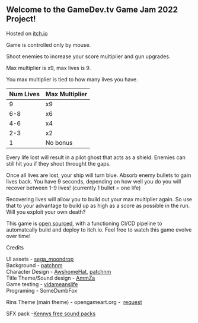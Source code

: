 ## Welcome to the GameDev.tv Game Jam 2022 Project!
Hosted on [itch.io](https://somedumbfox.itch.io/gizmos-gambit)

Game is controlled only by mouse.

Shoot enemies to increase your score multiplier and gun upgrades.

Max multiplier is x9, max lives is 9.

You max multiplier is tied to how many lives you have.

| Num Lives | Max Multiplier |
|---|---|
| 9 | x9 |
| 6-8 | x6 |
| 4-6 | x4 |
| 2-3 | x2 |
| 1 | No bonus |

Every life lost will result in a pilot ghost that acts as a shield. Enemies can still hit you if they shoot throught the gaps.

Once all lives are lost, your ship will turn blue. Absorb enemy bullets to gain lives back. You have 9 seconds, depending on how well you do you will recover between 1-9 lives! (currently 1 bullet = one life)

Recovering lives will allow you to build out your max multiplier again. So use that to your advantage to build up as high as a score as possible in the run. Will you exploit your own death?

This game is [open sourced](https://github.com/somedumbfox/GameJam-2022), with a functioning CI/CD pipeline to automatcally build and deploy to itch.io. Feel free to watch this game evolve over time!

Credits

UI assets - [sega_moondrop](https://sega-moondrop.itch.io/)\
Background - [patchnm](https://patchnm.itch.io/)\
Character Design - [AwshomeHat](https://awshomehat.itch.io/), [patchnm](https://patchnm.itch.io/)\
Title Theme/Sound design - [AmmZa](https://ammza.itch.io/)\
Game testing - [vidameanslife](https://vidameanslife.itch.io/)\
Programing - SomeDumbFox

Rins Theme (main theme) - opengameart.org -  [request](https://request.itch.io/)

SFX pack -[Kennys free sound packs](https://kenney.nl/assets?q=audio)
